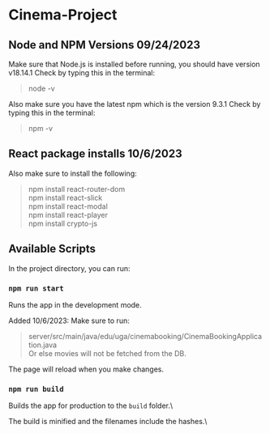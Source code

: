 # Cinema-Project
## Node and NPM Versions 09/24/2023
Make sure that Node.js is installed before running, you should have version v18.14.1 
Check by typing this in the terminal:
> node -v

Also make sure you have the latest npm which is the version 9.3.1
Check by typing this in the terminal:
> npm -v

## React package installs 10/6/2023
Also make sure to install the following:
> npm install react-router-dom \
> npm install react-slick \
> npm install react-modal \
> npm install react-player \
> npm install crypto-js 


## Available Scripts

In the project directory, you can run:

### `npm run start`

Runs the app in the development mode.

Added 10/6/2023:
Make sure to run:
> server/src/main/java/edu/uga/cinemabooking/CinemaBookingApplication.java \
Or else movies will not be fetched from the DB.

The page will reload when you make changes.

### `npm run build`

Builds the app for production to the `build` folder.\

The build is minified and the filenames include the hashes.\


